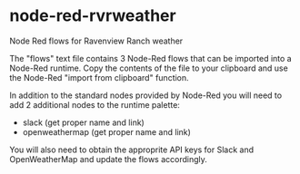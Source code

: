 # node-red-rvrweather
Node Red flows for Ravenview Ranch weather

The "flows" text file contains 3 Node-Red flows that can be imported into a Node-Red runtime.  Copy the contents of the file to your clipboard and use the Node-Red "import from clipboard" function.

In addition to the standard nodes provided by Node-Red you will need to add 2 additional nodes to the runtime palette:
- slack (get proper name and link)
- openweathermap (get proper name and link)

You will also need to obtain the approprite API keys for Slack and OpenWeatherMap and update the flows accordingly.
